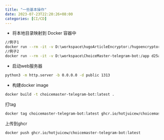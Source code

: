 ```yaml
---
title: "一些基本操作"
date: 2023-07-23T22:20:26+08:00
categories: [CI/CD]
---
```


- 将本地目录映射到 Docker 容器中

```bash
//例子1
docker run --rm -it -v D:\workspace\hugoArticleEncryptor:/hugoencryptor golang bash
//例子2 
docker run --rm -it -v D:\workspace\ChoiceMaster-telegram-bot:/app d25a66380b10283603ff696d7777bba5cdb1b9126fb0be7d118b9574946bcf84 bash
```

- 启动web服务器

```bash
python3 -m http.server -b 0.0.0.0 -d public 1313
```

- 构建docker image

```bash
docker build -t choicemaster-telegram-bot:latest . 
```

打tag

```bash
docker tag choicemaster-telegram-bot:latest ghcr.io/hotjuicew/choicemaster-telegram-bot:latest
```

上传到ghcr

```bash
docker push ghcr.io/hotjuicew/choicemaster-telegram-bot:latest
```

